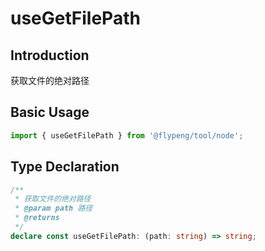 # useGetFilePath

## Introduction

获取文件的绝对路径

## Basic Usage

```ts
import { useGetFilePath } from '@flypeng/tool/node';
```

## Type Declaration

```ts
/**
 * 获取文件的绝对路径
 * @param path 路径
 * @returns
 */
declare const useGetFilePath: (path: string) => string;
```
